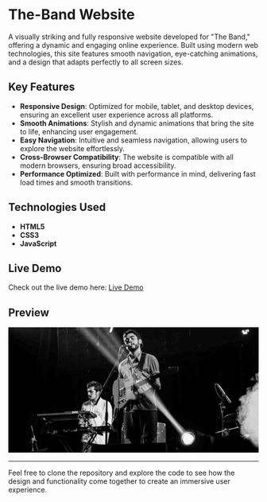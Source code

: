 # The-Band Website

A visually striking and fully responsive website developed for "The Band," offering a dynamic and engaging online experience. Built using modern web technologies, this site features smooth navigation, eye-catching animations, and a design that adapts perfectly to all screen sizes.

## Key Features

- **Responsive Design**: Optimized for mobile, tablet, and desktop devices, ensuring an excellent user experience across all platforms.
- **Smooth Animations**: Stylish and dynamic animations that bring the site to life, enhancing user engagement.
- **Easy Navigation**: Intuitive and seamless navigation, allowing users to explore the website effortlessly.
- **Cross-Browser Compatibility**: The website is compatible with all modern browsers, ensuring broad accessibility.
- **Performance Optimized**: Built with performance in mind, delivering fast load times and smooth transitions.

## Technologies Used

- **HTML5**
- **CSS3**
- **JavaScript**

## Live Demo

Check out the live demo here: [Live Demo](https://nguyenvanduydev001.github.io/The-Band/)

## Preview

![Website Preview](assets/img/slider/slider1.jpg)

---

Feel free to clone the repository and explore the code to see how the design and functionality come together to create an immersive user experience.
